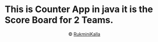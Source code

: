 # This is Counter App in java it is the Score Board for 2 Teams.
<p align="center">&copy; <a href="https://github.com/KallaRukmini7">RukminiKalla</a></p>
